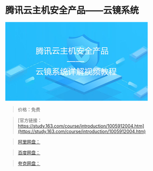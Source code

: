 # 腾讯云主机安全产品——云镜系统

![img](../../../assets/study163/free/a985a5de-76fa-432b-9019-8d19978fb134.jpg)

> 价格：免费

> [官方链接：https://study.163.com/course/introduction/1005912004.htm](https://study.163.com/course/introduction/1005912004.htm)

> [阿里网盘：]()

> [百度网盘：]()

> [夸克网盘：]()
